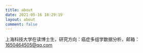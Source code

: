 ```yaml
---
title: about
date: 2021-05-16 18:29:19
layout: about
comment: false
---
```






上海科技大学在读博士生，研究方向：癌症多组学数据分析，邮箱：1650464505@qq.com

